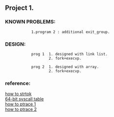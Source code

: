## Project 1.
### KNOWN PROBLEMS:
                1.program 2 : additional exit_group.
          
### DESIGN:
                prog 1  1. designed with link list.
                        2. fork+execvp.

                prog 2  1. designed with array.
                        2. fork+execvp.
### reference:
[how to strtok](https://www.tutorialspoint.com/c_standard_library/c_function_strtok.htm)</br>
[64-bit syscall table](http://blog.rchapman.org/posts/Linux_System_Call_Table_for_x86_64/)</br>
[how to ptrace 1](https://stackoverflow.com/questions/11081859/how-to-trace-a-process-for-system-calls)</br>
[how to ptrace 2](https://blog.nelhage.com/2010/08/write-yourself-an-strace-in-70-lines-of-code/)
